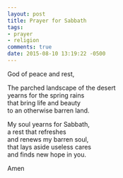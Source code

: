 ```yaml
---
layout: post
title: Prayer for Sabbath
tags:
- prayer
- religion
comments: true
date: 2015-08-10 13:19:22 -0500
---
```

God of peace and rest,

The parched landscape of the desert  
yearns for the spring rains  
that bring life and beauty  
to an otherwise barren land.

My soul yearns for Sabbath,  
a rest that refreshes  
and renews my barren soul,  
that lays aside useless cares  
and finds new hope in you.

Amen


